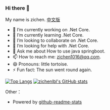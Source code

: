 <!--
 is a ✨ _special_ ✨ repository because its `README.md` (this file) appears on your GitHub profile.
Here are some ideas to get you started:
- 🔭 I’m currently working on ...
- 🌱 I’m currently learning ...
- 👯 I’m looking to collaborate on ...
- 🤔 I’m looking for help with ...
- 💬 Ask me about ...
- 📫 How to reach me: ...
- 😄 Pronouns: ...
- ⚡ Fun fact: ...
-->
### Hi there 👋
My name is zichen.
[中文版](https://github.com/zichenlbl/zichenlbl/blob/main/README_zh-CN.md)
- 🔭 I’m currently working on .Net Core.
- 🌱 I’m currently learning .Net Core.
- 👯 I’m looking to collaborate on .Net Core.
- 🤔 I’m looking for help with .Net Core.
- 💬 Ask me about How to use java springboot.
- 📫 How to reach me: zichen1016@qq.com.
- 😄 Pronouns: little tortoise<!--Little Turtle-->.
- ⚡ Fun fact: The sun went round again.

[![Top Langs](https://github-readme-stats.vercel.app/api/top-langs/?username=zichenlbl)](https://github.com/zichenlbl)
[![zichenlbl's GitHub stats](https://github-readme-stats.vercel.app/api?username=zichenlbl&show_icons=true)](https://github.com/zichenlbl)
<!-- 
  ![zichenlbl's wakatime stats](https://github-readme-stats.vercel.app/api/wakatime?username=zichenlbl)
  <a href="https://github.com/zichenlbl/git">
    <img align="center" src="https://github-readme-stats.vercel.app/api/pin/?username=zichenlbl&repo=git" />
  </a>
  <a href="https://github.com/JavaWeb-Basics">
    <img align="center" src="https://github-readme-stats.vercel.app/api/pin/?username=zichenlbl&repo=JavaWeb-Basics" />
  </a> 
-->
Other：
  - Powered by [github-readme-stats](https://github.com/anuraghazra/github-readme-stats)

